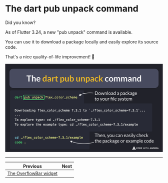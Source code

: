 # The dart pub unpack command

Did you know?

As of Flutter 3.24, a new "pub unpack" command is available.

You can use it to download a package locally and easily explore its source code.

That's a nice quality-of-life improvement! 🎉

![](180.png)

<!--
# How to run the pub unpack command
dart pub unpack flex_color_scheme

# Output:
Downloading flex_color_scheme 7.3.1 to `./flex_color_scheme-7.3.1`...
...
To explore type: cd ./flex_color_scheme-7.3.1
To explore the example type: cd ./flex_color_scheme-7.3.1/example

# Once done, you can explore its source code
cd ./flex_color_scheme-7.3.1/example
code .
-->

---

| Previous | Next |
| -------- | ---- |
| [The OverflowBar widget](../0179-overflowbar-widget/index.md) |  |


<!-- TWITTER|https://x.com/biz84/status/1821128254402515382 -->
<!-- LINKEDIN|https://www.linkedin.com/posts/andreabizzotto_did-you-know-as-of-flutter-324-a-new-activity-7226894130767962112-R0Ns -->
